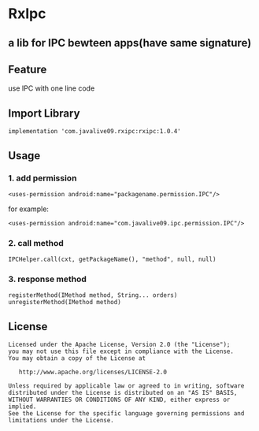 # RxIpc

a lib for IPC bewteen apps(have same signature)
------

## Feature
use IPC with one line code

## Import Library
```
implementation 'com.javalive09.rxipc:rxipc:1.0.4'
```

## Usage
### 1. add permission

```
<uses-permission android:name="packagename.permission.IPC"/>
```
for example:
```
<uses-permission android:name="com.javalive09.ipc.permission.IPC"/>
```
### 2. call method
```
IPCHelper.call(cxt, getPackageName(), "method", null, null)
```
### 3. response method
```
registerMethod(IMethod method, String... orders)
unregisterMethod(IMethod method)
```

## License
```
Licensed under the Apache License, Version 2.0 (the "License");
you may not use this file except in compliance with the License.
You may obtain a copy of the License at

   http://www.apache.org/licenses/LICENSE-2.0

Unless required by applicable law or agreed to in writing, software
distributed under the License is distributed on an "AS IS" BASIS,
WITHOUT WARRANTIES OR CONDITIONS OF ANY KIND, either express or implied.
See the License for the specific language governing permissions and
limitations under the License.
```